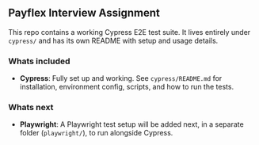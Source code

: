 ## Payflex Interview Assignment

This repo contains a working Cypress E2E test suite. It lives entirely under `cypress/` and has its own README with setup and usage details.

### Whats included
- **Cypress**: Fully set up and working. See `cypress/README.md` for installation, environment config, scripts, and how to run the tests.

### Whats next
- **Playwright**: A Playwright test setup will be added next, in a separate folder (`playwright/`), to run alongside Cypress.


